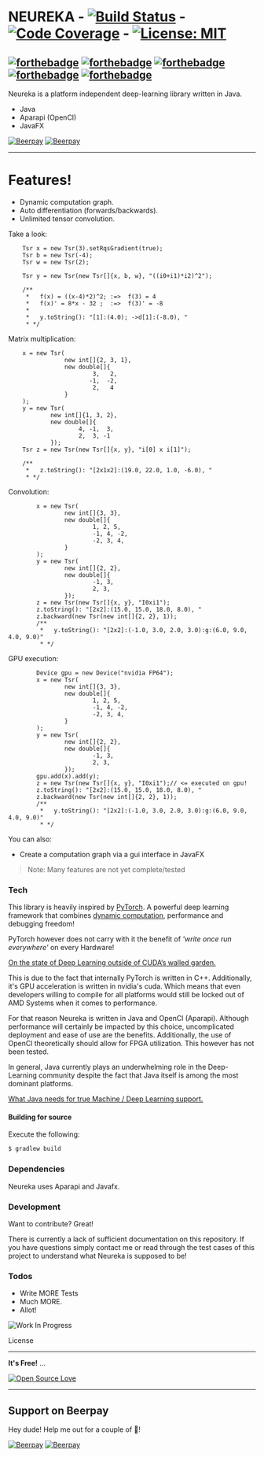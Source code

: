 # NEUREKA - [![Build Status](https://travis-ci.com/Gleethos/neureka.svg?branch=master)](https://travis-ci.org/gleethos/neureka) - [![Code Coverage](https://img.shields.io/codecov/c/github/gleethos/neureka)](https://codecov.io/github/gleethos/neureka) - [![License: MIT](https://img.shields.io/badge/License-MIT-yellow.svg)](https://opensource.org/licenses/MIT)  

[![forthebadge](https://forthebadge.com/images/badges/made-with-java.svg)](https://forthebadge.com) 
[![forthebadge](https://forthebadge.com/images/badges/built-with-swag.svg)](https://forthebadge.com) 
[![forthebadge](https://forthebadge.com/images/badges/for-you.svg)](https://forthebadge.com) 
[![forthebadge](https://forthebadge.com/images/badges/certified-elijah-wood.svg)](https://forthebadge.com)
[![forthebadge](https://forthebadge.com/images/badges/check-it-out.svg)](https://forthebadge.com)
---

Neureka is a platform independent deep-learning library written in Java. 

  - Java
  - Aparapi (OpenCl)
  - JavaFX
  
[![Beerpay](https://beerpay.io/Gleethos/neureka/badge.svg?style=beer-square)](https://beerpay.io/Gleethos/neureka)  [![Beerpay](https://beerpay.io/Gleethos/neureka/make-wish.svg?style=flat-square)](https://beerpay.io/Gleethos/neureka?focus=wish) 

---  

# Features!

  - Dynamic computation graph.
  - Auto differentiation (forwards/backwards).
  - Unlimited tensor convolution.

Take a look:
```
    Tsr x = new Tsr(3).setRqsGradient(true);
    Tsr b = new Tsr(-4);
    Tsr w = new Tsr(2);
        
    Tsr y = new Tsr(new Tsr[]{x, b, w}, "((i0+i1)*i2)^2");
    
    /**
     *   f(x) = ((x-4)*2)^2; :=>  f(3) = 4
     *   f(x)' = 8*x - 32 ;  :=>  f(3)' = -8
     *   
     *   y.toString(): "[1]:(4.0); ->d[1]:(-8.0), "    
     * */
```
Matrix multiplication:
```
    x = new Tsr(
                new int[]{2, 3, 1},
                new double[]{
                        3,   2,
                       -1,  -2,
                        2,   4
                }
    );
    y = new Tsr(
            new int[]{1, 3, 2},
            new double[]{
                    4, -1,  3,
                    2,  3, -1
            });
    Tsr z = new Tsr(new Tsr[]{x, y}, "i[0] x i[1]");
    
    /**
     *   z.toString(): "[2x1x2]:(19.0, 22.0, 1.0, -6.0), "    
     * */
```
Convolution:
```
        x = new Tsr(
                new int[]{3, 3},
                new double[]{
                        1, 2, 5,
                        -1, 4, -2,
                        -2, 3, 4,
                }
        );
        y = new Tsr(
                new int[]{2, 2},
                new double[]{
                        -1, 3,
                        2, 3,
                });
        z = new Tsr(new Tsr[]{x, y}, "I0xi1");
        z.toString(): "[2x2]:(15.0, 15.0, 18.0, 8.0), "
        z.backward(new Tsr(new int[]{2, 2}, 1));
        /**
         *   y.toString(): "[2x2]:(-1.0, 3.0, 2.0, 3.0):g:(6.0, 9.0, 4.0, 9.0)"    
         * */
```

GPU execution:
```
        Device gpu = new Device("nvidia FP64");
        x = new Tsr(
                new int[]{3, 3},
                new double[]{
                        1, 2, 5,
                        -1, 4, -2,
                        -2, 3, 4,
                }
        );
        y = new Tsr(
                new int[]{2, 2},
                new double[]{
                        -1, 3,
                        2, 3,
                });
        gpu.add(x).add(y);        
        z = new Tsr(new Tsr[]{x, y}, "I0xi1");// <= executed on gpu!
        z.toString(): "[2x2]:(15.0, 15.0, 18.0, 8.0), "
        z.backward(new Tsr(new int[]{2, 2}, 1));
        /**
         *   y.toString(): "[2x2]:(-1.0, 3.0, 2.0, 3.0):g:(6.0, 9.0, 4.0, 9.0)"    
         * */
```


You can also:
  - Create a computation graph via a gui interface in JavaFX

> Note:
> Many features are not yet complete/tested 
>

### Tech

This library is heavily inspired by [PyTorch](https://github.com/pytorch/pytorch).
A powerful deep learning framework that combines
[dynamic computation](https://medium.com/@omaraymanomar/dynamic-vs-static-computation-graph-2579d1934ecf), performance and debugging freedom!

PyTorch however does not carry with it the benefit of *'write once run everywhere'* on every Hardware! 

[On the state of Deep Learning outside of CUDA’s walled garden.](https://towardsdatascience.com/on-the-state-of-deep-learning-outside-of-cudas-walled-garden-d88c8bbb4342)

This is due to the fact that internally PyTorch is written
in C++. Additionally, it's GPU acceleration is written in nvidia's cuda. 
Which means that even developers willing to compile for all platforms
would still be locked out of AMD Systems when it comes to performance.

For that reason Neureka is written in Java and OpenCl (Aparapi).
Although performance will certainly be impacted by this choice,
uncomplicated deployment and ease of use are the benefits.
Additionally, the use of OpenCl theoretically should allow for
FPGA utilization. This however has not been tested.

In general, Java currently plays an underwhelming role in the Deep-Learning community despite
the fact that Java itself is among the most dominant platforms.

[What Java needs for true Machine / Deep Learning support.](https://medium.com/@hsheil/what-java-needs-for-true-machine-deep-learning-support-1571ffdbb594)

#### Building for source
Execute the following:
```sh
$ gradlew build
```

### Dependencies

Neureka uses Aparapi and Javafx.


### Development

Want to contribute? Great!

There is currently a lack of sufficient documentation on this repository.
If you have questions simply contact me or read through the test cases 
of this project to understand what Neureka is supposed to be!


### Todos

 - Write MORE Tests
 - Much MORE.
 - Allot!
 
 ![Work In Progress](https://unpkg.com/vvwip/WIP.svg)

License

----

**It's Free!** ... 

[![Open Source Love](https://badges.frapsoft.com/os/v1/open-source.png?v=103)](https://github.com/ellerbrock/open-source-badges/)

---

## Support on Beerpay
Hey dude! Help me out for a couple of :beers:!

[![Beerpay](https://beerpay.io/Gleethos/neureka/badge.svg?style=beer-square)](https://beerpay.io/Gleethos/neureka)  [![Beerpay](https://beerpay.io/Gleethos/neureka/make-wish.svg?style=flat-square)](https://beerpay.io/Gleethos/neureka?focus=wish)